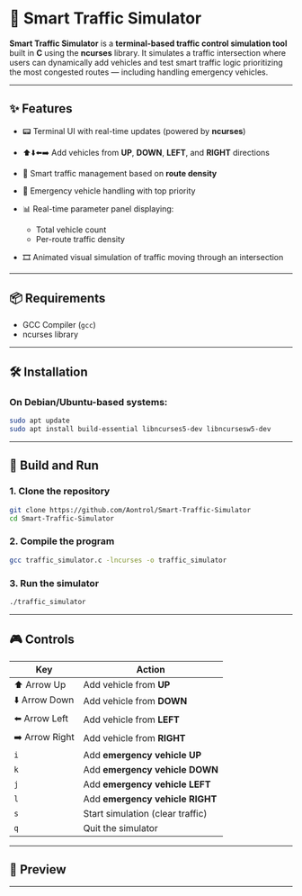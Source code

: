 # 🚦 Smart Traffic Simulator

**Smart Traffic Simulator** is a **terminal-based traffic control simulation tool** built in **C** using the **ncurses** library. It simulates a traffic intersection where users can dynamically add vehicles and test smart traffic logic prioritizing the most congested routes — including handling emergency vehicles.

---

## ✨ Features

* 📟 Terminal UI with real-time updates (powered by **ncurses**)
* ⬆️⬇️⬅️➡️ Add vehicles from **UP**, **DOWN**, **LEFT**, and **RIGHT** directions
* 🧠 Smart traffic management based on **route density**
* 🚨 Emergency vehicle handling with top priority
* 📊 Real-time parameter panel displaying:

  * Total vehicle count
  * Per-route traffic density
* 🎞️ Animated visual simulation of traffic moving through an intersection

---

## 📦 Requirements

* GCC Compiler (`gcc`)
* ncurses library

---

## 🛠️ Installation

### On Debian/Ubuntu-based systems:

```bash
sudo apt update
sudo apt install build-essential libncurses5-dev libncursesw5-dev
```

---

## 🔧 Build and Run

### 1. Clone the repository

```bash
git clone https://github.com/Aontrol/Smart-Traffic-Simulator
cd Smart-Traffic-Simulator
```

### 2. Compile the program

```bash
gcc traffic_simulator.c -lncurses -o traffic_simulator
```

### 3. Run the simulator

```bash
./traffic_simulator
```

---

## 🎮 Controls

| Key            | Action                           |
| -------------- | -------------------------------- |
| ⬆️ Arrow Up    | Add vehicle from **UP**          |
| ⬇️ Arrow Down  | Add vehicle from **DOWN**        |
| ⬅️ Arrow Left  | Add vehicle from **LEFT**        |
| ➡️ Arrow Right | Add vehicle from **RIGHT**       |
| `i`            | Add **emergency vehicle UP**     |
| `k`            | Add **emergency vehicle DOWN**   |
| `j`            | Add **emergency vehicle LEFT**   |
| `l`            | Add **emergency vehicle RIGHT**  |
| `s`            | Start simulation (clear traffic) |
| `q`            | Quit the simulator               |

---

## 📸 Preview



---
